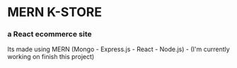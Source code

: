 # MERN K-STORE

### a React ecommerce site 

Its made using MERN (Mongo - Express.js - React - Node.js) - (I'm currently working on finish this project)


